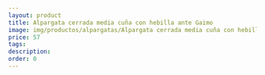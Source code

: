 ```yaml
---
layout: product
title: Alpargata cerrada media cuña con hebilla ante Gaimo 
image: img/productos/alpargatas/Alpargata cerrada media cuña con hebilla ante Gaimo =57.webp
price: 57
tags: 
description: 
order: 0
---
```

